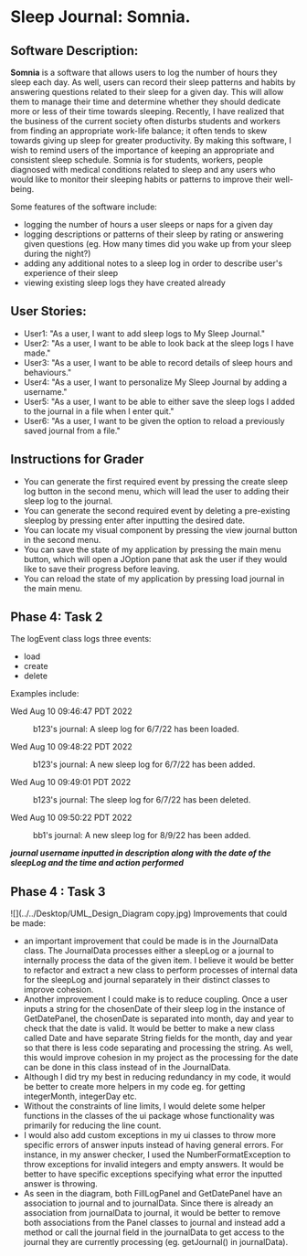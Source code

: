 # Sleep Journal: Somnia. 

## Software Description:
**Somnia** is a software  that allows users to log the number of hours they sleep each day. 
As well, users can record their sleep patterns and habits by answering questions related to their sleep for a given day.
This will allow them to manage their time and determine whether they should dedicate more or less of their time towards
sleeping. Recently, I have realized that the business of the current society often disturbs students and workers from 
finding an appropriate work-life balance; it often tends to skew towards giving up sleep for greater productivity. 
By making this software, I wish to remind users of the importance of keeping an appropriate and consistent sleep 
schedule. Somnia is for students, workers, people diagnosed with medical conditions related to sleep and any 
users who would like to monitor their sleeping habits or patterns to improve their well-being.

Some features of the software include:
- logging the number of hours a user sleeps or naps for a given day
- logging descriptions or patterns of their sleep by rating or answering given questions 
(eg. How many times did you wake up from your sleep during the night?)
- adding any additional notes to a sleep log in order to describe user's experience of their sleep 
- viewing existing sleep logs they have created already

## User Stories:
- User1: "As a user, I want to add sleep logs to My Sleep Journal."
- User2: "As a user, I want to be able to look back at the sleep logs I have made."
- User3: "As a user, I want to be able to record details of sleep hours and behaviours."
- User4: "As a user, I want to personalize My Sleep Journal by adding a username."
- User5: "As a user, I want to be able to either save the sleep logs I added to the journal in a file when I enter quit."
- User6: "As a user, I want to be given the option to reload a previously saved journal from a file."

## Instructions for Grader

- You can generate the first required event by pressing the create sleep log button in the second menu, which will lead 
the user to adding their sleep log to the journal.
- You can generate the second required event by deleting a pre-existing sleeplog by pressing enter after inputting the
desired date.
- You can locate my visual component by pressing the view journal button in the second menu.
- You can save the state of my application by pressing the main menu button, which will open a JOption pane that ask the
user if they would like to save their progress before leaving.
- You can reload the state of my application by pressing load journal in the main menu.

## Phase 4: Task 2

The logEvent class logs three events: 
- load
- create
- delete

Examples include:

Wed Aug 10 09:46:47 PDT 2022

&nbsp;&nbsp;&nbsp;&nbsp;&nbsp;&nbsp;&nbsp;&nbsp;&nbsp; b123's journal: A sleep log for 6/7/22 has been loaded.

Wed Aug 10 09:48:22 PDT 2022

&nbsp;&nbsp;&nbsp;&nbsp;&nbsp;&nbsp;&nbsp;&nbsp;&nbsp; b123's journal: A new sleep log for 6/7/22 has been added.

Wed Aug 10 09:49:01 PDT 2022

&nbsp;&nbsp;&nbsp;&nbsp;&nbsp;&nbsp;&nbsp;&nbsp;&nbsp; b123's journal: The sleep log for 6/7/22 has been deleted.

Wed Aug 10 09:50:22 PDT 2022

&nbsp;&nbsp;&nbsp;&nbsp;&nbsp;&nbsp;&nbsp;&nbsp;&nbsp; bb1's journal: A new sleep log for 8/9/22 has been added.

***journal username inputted in description along with the date of the sleepLog and the time and action performed***

## Phase 4 : Task 3
![](../../Desktop/UML_Design_Diagram copy.jpg)
Improvements that could be made:
- an important improvement that could be made is in the JournalData class. The JournalData processes either a sleepLog 
or a journal to internally process the data of the given item. I believe it would be better to refactor and extract a 
new class to perform processes of internal data for the sleepLog and journal separately in their distinct classes to 
improve cohesion.
- Another improvement I could make is to reduce coupling. Once a user inputs a string for the chosenDate 
of their sleep log in the instance of GetDatePanel, the chosenDate is separated into month, day and year to check that 
the date is valid. It would be better to make a new class called Date and have separate String fields for the month, 
day and year so that there is less code separating and processing the string. As well, this would improve cohesion in 
my project as the processing for the date can be done in this class instead of in the JournalData.
- Although I did try my best in reducing redundancy in my code, it would be better to create more helpers in my code
eg. for getting integerMonth, integerDay etc.
- Without the constraints of line limits, I would delete some helper functions in the classes of the ui package whose 
functionality was primarily for reducing the line count.
- I would also add custom exceptions in my ui classes to throw more specific errors of answer inputs instead of having
general errors. For instance, in my answer checker, I used the NumberFormatException to throw exceptions for invalid 
integers and empty answers. It would be better to have specific exceptions specifying what error the inputted answer is
throwing.
- As seen in the diagram, both FillLogPanel and GetDatePanel have an association to journal and to journalData. 
Since there is already an association from journalData to journal, it would be better to remove both associations from the 
Panel classes to journal and instead add a method or call the journal field in the journalData to get access to the 
journal they are currently processing (eg. getJournal() in journalData).